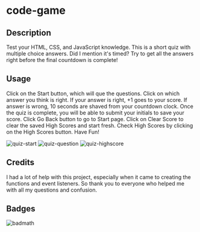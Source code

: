 # code-game

## Description
Test your HTML, CSS, and JavaScript knowledge. This is a short quiz with multiple choice answers.  Did I mention it's timed? Try to get all the answers right before the final countdown is complete!

## Usage
Click on the Start button, which will que the questions.
Click on which answer you think is right. 
If your answer is right, +1 goes to your score.
If answer is wrong, 10 seconds are shaved from your countdown clock.
Once the quiz is complete, you will be able to submit your initials to save your score.
Click Go Back button to go to Start page.
Click on Clear Score to clear the saved High Scores and start fresh.
Check High Scores by clicking on the High Scores button.
Have Fun!

![quiz-start](https://user-images.githubusercontent.com/110785267/186571813-99b70d13-06ce-4a4c-8dd3-6d87859a4acd.jpeg)
![quiz-question](https://user-images.githubusercontent.com/110785267/186571818-954c6105-8e5a-49c2-812e-52745936380f.jpeg)
![quiz-highscore](https://user-images.githubusercontent.com/110785267/186571824-884ef7a8-6a66-4c2c-9466-272766572e9a.jpeg)

## Credits
I had a lot of help with this project, especially when it came to creating the functions and event listeners. So thank you to everyone who helped me with all my questions and confusion.

## Badges
![badmath](https://img.shields.io/github/languages/top/lernantino/badmath)
